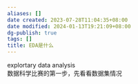 ```yaml
---
aliases: []
date created: 2023-07-28T11:04:35+08:00
date modified: 2024-01-13T19:21:09+08:00
dg-publish: true
tags: []
title: EDA是什么
---
```


explortary data analysis  
数据科学比赛的第一步，先看看数据集情况